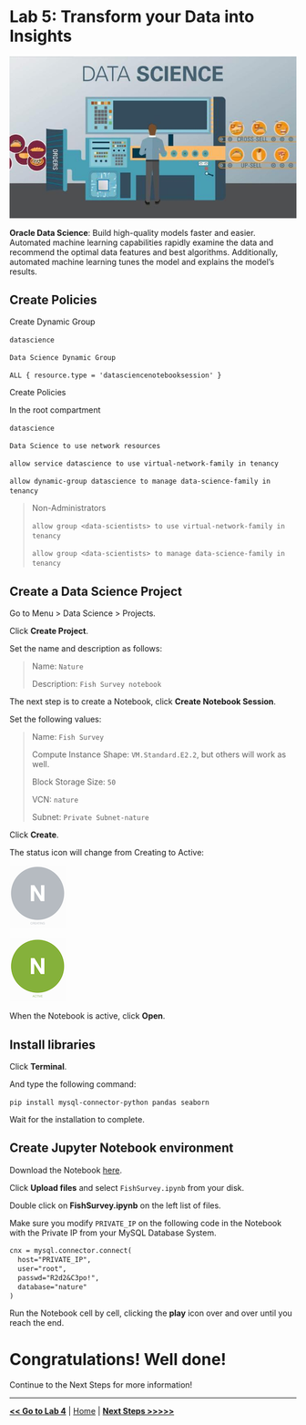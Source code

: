 # Lab 5: Transform your Data into Insights

![Data Science](./images/ds_banner.jpg)

**Oracle Data Science**: Build high-quality models faster and easier. Automated machine learning capabilities rapidly examine the data and recommend the optimal data features and best algorithms. Additionally, automated machine learning tunes the model and explains the model’s results.

## Create Policies

Create Dynamic Group

`datascience`

`Data Science Dynamic Group`

`ALL { resource.type = 'datasciencenotebooksession' }`

Create Policies

In the root compartment

`datascience`

`Data Science to use network resources`

`allow service datascience to use virtual-network-family in tenancy`

`allow dynamic-group datascience to manage data-science-family in tenancy`

> 
> Non-Administrators
> 
> `allow group <data-scientists> to use virtual-network-family in tenancy`
> 
> `allow group <data-scientists> to manage data-science-family in tenancy`
>

## Create a Data Science Project

Go to Menu > Data Science > Projects.

Click **Create Project**.

Set the name and description as follows:

> Name: `Nature`
> 
> Description: `Fish Survey notebook`

The next step is to create a Notebook, click **Create Notebook Session**.

Set the following values:

> Name: `Fish Survey`
> 
> Compute Instance Shape: `VM.Standard.E2.2`, but others will work as well.
> 
> Block Storage Size: `50`
> 
> VCN: `nature`
> 
> Subnet: `Private Subnet-nature`

Click **Create**.

The status icon will change from Creating to Active:

![Creating](./images/datascience-creating.png)

![Active](./images/datascience-active.png)

When the Notebook is active, click **Open**.

## Install libraries

Click **Terminal**.

And type the following command:

`pip install mysql-connector-python pandas seaborn`

Wait for the installation to complete.

## Create Jupyter Notebook environment

Download the Notebook [here](files/FishSurvey.ipynb).

Click **Upload files** and select `FishSurvey.ipynb` from your disk.

Double click on **FishSurvey.ipynb** on the left list of files.

Make sure you modify `PRIVATE_IP` on the following code in the Notebook with the Private IP from your MySQL Database System.

```
cnx = mysql.connector.connect(
  host="PRIVATE_IP",
  user="root",
  passwd="R2d2&C3po!",
  database="nature"
)
```

Run the Notebook cell by cell, clicking the **play** icon over and over until you reach the end.

# Congratulations! Well done!

Continue to the Next Steps for more information!

---

[**<< Go to Lab 4**](../lab4/README.md) | [Home](../README.md) | [**Next Steps >>>>>**](../next/README.md)